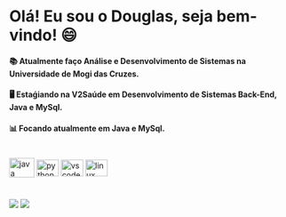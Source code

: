 # Olá! Eu sou o Douglas, seja bem-vindo! 😄

#### 📚 Atualmente faço Análise e Desenvolvimento de Sistemas na Universidade de Mogi das Cruzes.
#### 🖥️ Estaǵiando na V2Saúde em Desenvolvimento de Sistemas Back-End, Java e MySql.
#### 📊 Focando atualmente em Java e MySql.

#

<div>
<img align="center" alt="java" height="35" width="45"
<img src="https://cdn.jsdelivr.net/gh/devicons/devicon/icons/java/java-original-wordmark.svg" />             
<img align="center" alt="python" height="30" width="40" 
<img src="https://cdn.jsdelivr.net/gh/devicons/devicon/icons/python/python-original.svg" />      
<img align="center" alt="vscode" height="30" width="40"
<img src="https://cdn.jsdelivr.net/gh/devicons/devicon/icons/vscode/vscode-original.svg" />
<img align="center" alt="linux" height="30" width="40"
<img src="https://cdn.jsdelivr.net/gh/devicons/devicon/icons/linux/linux-original.svg" /> 

          
  
</div>

#

<div>
<a href="https://www.linkedin.com/in/douglas77p/" target="_blank"><img src="https://img.shields.io/badge/LinkedIn-0077B5?style=for-the-badge&logo=linkedin&logoColor=white" target="_blank"></a>
<a href = "mailto:douglas_1313@hotmail.com"><img src="https://img.shields.io/badge/-Gmail-%23333?style=for-the-badge&logo=gmail&logoColor=white" target="_blank"></a>   
</div>  
